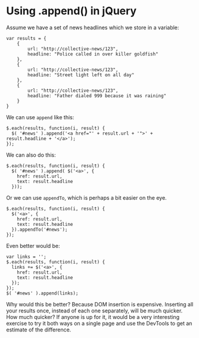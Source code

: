 # Using .append() in jQuery

Assume we have a set of news headlines which we store in a variable:

    var results = {
        { 
            url: "http://collective-news/123",
            headline: "Police called in over killer goldfish" 
        },
        { 
            url: "http://collective-news/123",
            headline: "Street light left on all day"
        },
        { 
            url: "http://collective-news/123",
            headline: "Father dialed 999 because it was raining"
        }
    }

We can use `append` like this:

    $.each(results, function(i, result) {
      $( '#news' ).append('<a href="' + result.url + '">' + result.headline + '</a>');        
    });
 
We can also do this:

    $.each(results, function(i, result) {
      $( '#news' ).append( $('<a>', {
        href: result.url,
        text: result.headline
      }));

Or we can use `appendTo`, which is perhaps a bit easier on the eye.

    $.each(results, function(i, result) {
      $('<a>', {
        href: result.url,
        text: result.headline
      }).appendTo('#news');
    });

Even better would be:

    var links = '';
    $.each(results, function(i, result) {
      links += $('<a>', {
        href: result.url,
        text: result.headline
      });
    });
    $( '#news' ).append(links);

Why would this be better? Because DOM insertion is expensive. Inserting all your results once, instead of each one separately, will be much quicker. How much quicker? If anyone is up for it, it would be a very interesting exercise to try it both ways on a single page and use the DevTools to get an estimate of the difference.